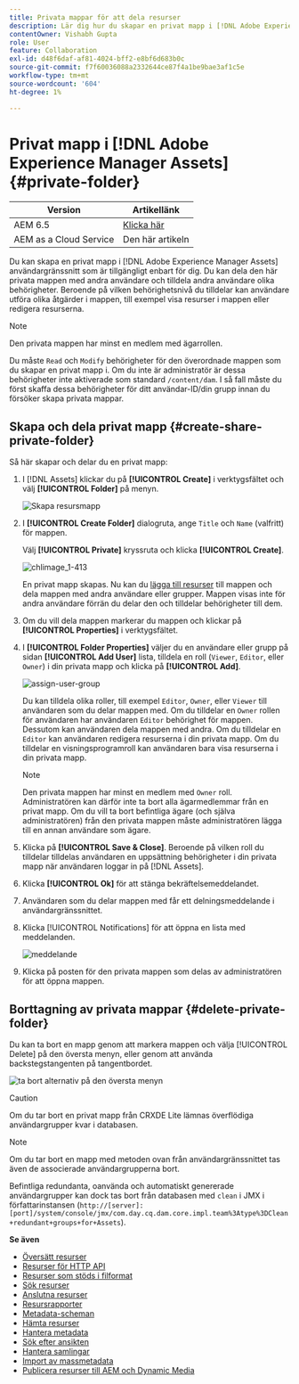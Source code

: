 ```yaml
---
title: Privata mappar för att dela resurser
description: Lär dig hur du skapar en privat mapp i [!DNL Adobe Experience Manager Assets] och dela det med andra användare och tilldela olika behörigheter till dem.
contentOwner: Vishabh Gupta
role: User
feature: Collaboration
exl-id: d48f6daf-af81-4024-bff2-e8bf6d683b0c
source-git-commit: f7f60036088a2332644ce87f4a1be9bae3af1c5e
workflow-type: tm+mt
source-wordcount: '604'
ht-degree: 1%

---
```


# Privat mapp i [!DNL Adobe Experience Manager Assets] {#private-folder}

| Version | Artikellänk |
| -------- | ---------------------------- |
| AEM 6.5 | [Klicka här](https://experienceleague.adobe.com/docs/experience-manager-65/assets/managing/private-folder.html?lang=en) |
| AEM as a Cloud Service | Den här artikeln |

Du kan skapa en privat mapp i [!DNL Adobe Experience Manager Assets] användargränssnitt som är tillgängligt enbart för dig. Du kan dela den här privata mappen med andra användare och tilldela andra användare olika behörigheter. Beroende på vilken behörighetsnivå du tilldelar kan användare utföra olika åtgärder i mappen, till exempel visa resurser i mappen eller redigera resurserna.

>[!NOTE]
>
>Den privata mappen har minst en medlem med ägarrollen.
>
>Du måste `Read` och `Modify` behörigheter för den överordnade mappen som du skapar en privat mapp i. Om du inte är administratör är dessa behörigheter inte aktiverade som standard `/content/dam`. I så fall måste du först skaffa dessa behörigheter för ditt användar-ID/din grupp innan du försöker skapa privata mappar.

## Skapa och dela privat mapp  {#create-share-private-folder}

Så här skapar och delar du en privat mapp:

1. I [!DNL Assets] klickar du på **[!UICONTROL Create]** i verktygsfältet och välj **[!UICONTROL Folder]** på menyn.

   ![Skapa resursmapp](assets/create-folder.png)

1. I **[!UICONTROL Create Folder]** dialogruta, ange `Title` och `Name` (valfritt) för mappen.

   Välj **[!UICONTROL Private]** kryssruta och klicka **[!UICONTROL Create]**.

   ![chlimage_1-413](assets/create-private-folder.png)

   En privat mapp skapas. Nu kan du [lägga till resurser](add-assets.md#upload-assets) till mappen och dela mappen med andra användare eller grupper. Mappen visas inte för andra användare förrän du delar den och tilldelar behörigheter till dem.

1. Om du vill dela mappen markerar du mappen och klickar på **[!UICONTROL Properties]** i verktygsfältet.

1. I **[!UICONTROL Folder Properties]** väljer du en användare eller grupp på sidan **[!UICONTROL Add User]** lista, tilldela en roll (`Viewer`, `Editor`, eller `Owner`) i din privata mapp och klicka på **[!UICONTROL Add]**.

   ![assign-user-group](assets/assign-permissions-private-folder.png)

   Du kan tilldela olika roller, till exempel `Editor`, `Owner`, eller `Viewer` till användaren som du delar mappen med. Om du tilldelar en `Owner` rollen för användaren har användaren `Editor` behörighet för mappen. Dessutom kan användaren dela mappen med andra. Om du tilldelar en `Editor` kan användaren redigera resurserna i din privata mapp. Om du tilldelar en visningsprogramroll kan användaren bara visa resurserna i din privata mapp.

   >[!NOTE]
   >
   >Den privata mappen har minst en medlem med `Owner` roll. Administratören kan därför inte ta bort alla ägarmedlemmar från en privat mapp. Om du vill ta bort befintliga ägare (och själva administratören) från den privata mappen måste administratören lägga till en annan användare som ägare.

1. Klicka på **[!UICONTROL Save & Close]**. Beroende på vilken roll du tilldelar tilldelas användaren en uppsättning behörigheter i din privata mapp när användaren loggar in på [!DNL Assets].
1. Klicka **[!UICONTROL Ok]** för att stänga bekräftelsemeddelandet.
1. Användaren som du delar mappen med får ett delningsmeddelande i användargränssnittet.

1. Klicka [!UICONTROL Notifications] för att öppna en lista med meddelanden.

   ![meddelande](assets/notification-icon.png)

1. Klicka på posten för den privata mappen som delas av administratören för att öppna mappen.

## Borttagning av privata mappar {#delete-private-folder}

Du kan ta bort en mapp genom att markera mappen och välja [!UICONTROL Delete] på den översta menyn, eller genom att använda backstegstangenten på tangentbordet.

![ta bort alternativ på den översta menyn](assets/delete-option.png)

>[!CAUTION]
>
>Om du tar bort en privat mapp från CRXDE Lite lämnas överflödiga användargrupper kvar i databasen.

>[!NOTE]
>
>Om du tar bort en mapp med metoden ovan från användargränssnittet tas även de associerade användargrupperna bort.
>
>Befintliga redundanta, oanvända och automatiskt genererade användargrupper kan dock tas bort från databasen med `clean` i JMX i författarinstansen (`http://[server]:[port]/system/console/jmx/com.day.cq.dam.core.impl.team%3Atype%3DClean+redundant+groups+for+Assets`).

**Se även**

* [Översätt resurser](translate-assets.md)
* [Resurser för HTTP API](mac-api-assets.md)
* [Resurser som stöds i filformat](file-format-support.md)
* [Sök resurser](search-assets.md)
* [Anslutna resurser](use-assets-across-connected-assets-instances.md)
* [Resursrapporter](asset-reports.md)
* [Metadata-scheman](metadata-schemas.md)
* [Hämta resurser](download-assets-from-aem.md)
* [Hantera metadata](manage-metadata.md)
* [Sök efter ansikten](search-facets.md)
* [Hantera samlingar](manage-collections.md)
* [Import av massmetadata](metadata-import-export.md)
* [Publicera resurser till AEM och Dynamic Media](/help/assets/publish-assets-to-aem-and-dm.md)
